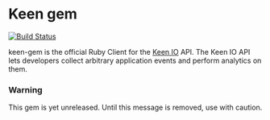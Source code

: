 # Keen gem

[![Build Status](https://secure.travis-ci.org/keen/keen-gem.png?branch=master)](http://travis-ci.org/keen/keen-gem)

keen-gem is the official Ruby Client for the [Keen IO](https://keen.io/) API. The
Keen IO API lets developers collect arbitrary application events and perform analytics on them.

### Warning

This gem is yet unreleased. Until this message is removed, use with caution.
